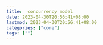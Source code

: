 ```yaml
---
title:  concurrency model 
date: 2023-04-30T20:56:41+08:00
lastmod: 2023-04-30T20:56:41+08:00
categories: ["core"]
tags: [""]
---
```





```


```







